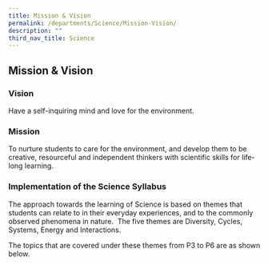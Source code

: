 ```yaml
---
title: Mission & Vision
permalink: /departments/Science/Mission-Vision/
description: ""
third_nav_title: Science
---
```

## Mission & Vision 

### Vision


Have a self-inquiring mind and love for the environment.

### Mission


To nurture students to care for the environment, and develop them to be creative, resourceful and independent thinkers with scientific skills for life-long learning.

### Implementation of the Science Syllabus


The approach towards the learning of Science is based on themes that students can relate to in their everyday experiences, and to the commonly observed phenomena in nature.  The five themes are Diversity, Cycles, Systems, Energy and Interactions.

The topics that are covered under these themes from P3 to P6 are as shown below.

